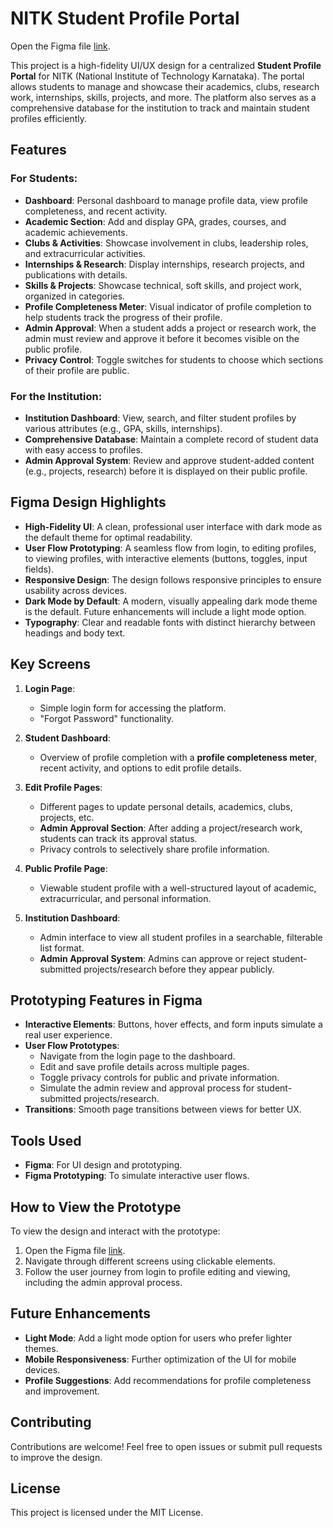 # NITK Student Profile Portal

Open the Figma file [link](https://www.figma.com/design/u3NYxCn4JlE6TNP1ppqabp/WEC-REC-UI?node-id=0-1&t=8gUIv1rekloT0D1c-1
).

This project is a high-fidelity UI/UX design for a centralized **Student Profile Portal** for NITK (National Institute of Technology Karnataka). The portal allows students to manage and showcase their academics, clubs, research work, internships, skills, projects, and more. The platform also serves as a comprehensive database for the institution to track and maintain student profiles efficiently.

## Features

### For Students:
- **Dashboard**: Personal dashboard to manage profile data, view profile completeness, and recent activity.
- **Academic Section**: Add and display GPA, grades, courses, and academic achievements.
- **Clubs & Activities**: Showcase involvement in clubs, leadership roles, and extracurricular activities.
- **Internships & Research**: Display internships, research projects, and publications with details.
- **Skills & Projects**: Showcase technical, soft skills, and project work, organized in categories.
- **Profile Completeness Meter**: Visual indicator of profile completion to help students track the progress of their profile.
- **Admin Approval**: When a student adds a project or research work, the admin must review and approve it before it becomes visible on the public profile.
- **Privacy Control**: Toggle switches for students to choose which sections of their profile are public.

### For the Institution:
- **Institution Dashboard**: View, search, and filter student profiles by various attributes (e.g., GPA, skills, internships).
- **Comprehensive Database**: Maintain a complete record of student data with easy access to profiles.
- **Admin Approval System**: Review and approve student-added content (e.g., projects, research) before it is displayed on their public profile.

## Figma Design Highlights

- **High-Fidelity UI**: A clean, professional user interface with dark mode as the default theme for optimal readability.
- **User Flow Prototyping**: A seamless flow from login, to editing profiles, to viewing profiles, with interactive elements (buttons, toggles, input fields).
- **Responsive Design**: The design follows responsive principles to ensure usability across devices.
- **Dark Mode by Default**: A modern, visually appealing dark mode theme is the default. Future enhancements will include a light mode option.
- **Typography**: Clear and readable fonts with distinct hierarchy between headings and body text.
  
## Key Screens

1. **Login Page**: 
   - Simple login form for accessing the platform.
   - "Forgot Password" functionality.
   
2. **Student Dashboard**:
   - Overview of profile completion with a **profile completeness meter**, recent activity, and options to edit profile details.
   
3. **Edit Profile Pages**:
   - Different pages to update personal details, academics, clubs, projects, etc.
   - **Admin Approval Section**: After adding a project/research work, students can track its approval status.
   - Privacy controls to selectively share profile information.
   
4. **Public Profile Page**:
   - Viewable student profile with a well-structured layout of academic, extracurricular, and personal information.
   
5. **Institution Dashboard**:
   - Admin interface to view all student profiles in a searchable, filterable list format.
   - **Admin Approval System**: Admins can approve or reject student-submitted projects/research before they appear publicly.

## Prototyping Features in Figma

- **Interactive Elements**: Buttons, hover effects, and form inputs simulate a real user experience.
- **User Flow Prototypes**:
  - Navigate from the login page to the dashboard.
  - Edit and save profile details across multiple pages.
  - Toggle privacy controls for public and private information.
  - Simulate the admin review and approval process for student-submitted projects/research.
- **Transitions**: Smooth page transitions between views for better UX.

## Tools Used

- **Figma**: For UI design and prototyping.
- **Figma Prototyping**: To simulate interactive user flows.

## How to View the Prototype

To view the design and interact with the prototype:

1. Open the Figma file [link](https://www.figma.com/design/u3NYxCn4JlE6TNP1ppqabp/WEC-REC-UI?node-id=0-1&t=8gUIv1rekloT0D1c-1
).
2. Navigate through different screens using clickable elements.
3. Follow the user journey from login to profile editing and viewing, including the admin approval process.

## Future Enhancements

- **Light Mode**: Add a light mode option for users who prefer lighter themes.
- **Mobile Responsiveness**: Further optimization of the UI for mobile devices.
- **Profile Suggestions**: Add recommendations for profile completeness and improvement.

## Contributing

Contributions are welcome! Feel free to open issues or submit pull requests to improve the design.

## License

This project is licensed under the MIT License.

